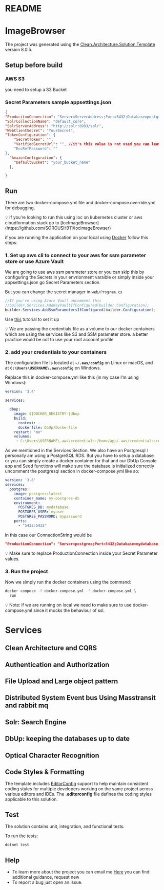 ﻿# README

# ImageBrowser

The project was generated using the [Clean.Architecture.Solution.Template](https://github.com/jasontaylordev/ImageBrowser)
version 8.0.5.

## Setup before build

### AWS S3

you need to setup a S3 Bucket 

### Secret Parameters sample appsettings.json

```json
{
"ProducitonConnection": "Server=ServerAddress;Port=5432;Database=postgres;User Id=postgres;Password=your_password;SSL Mode=Require;Trust Server Certificate=true",
"SolrCollectionName": "default_core",
"SolrServerAddress": "http://solr:8983/solr",
"WebClientSecret": "YourSecret",
"TokenConfiguration": {
    "SecretToken": "",
    "VarifiedSecretUrl": "", //it's this value is not used you can leave it as null or just a https://localhost:8000
    "EncRefPassword": ""
},
  "AmazonConfiguration": {
    "DefaultBucket": "your_bucket_name"
  },

}
```

## Run

There are two docker-compose.yml file and docker-compose.override.yml for debugging. 

<aside>
💡 If you’re looking to run this using Ioc on kubernetes cluster or aws cloudformation stack go to [IocImageBrowser](https://github.com/SOROUSH911/IocImageBrowser)

</aside>

if you are running the application on your local using [Docker](https://www.docker.com/) follow this steps:

### 1.  Set up aws cli to connect to your aws for ssm parameter store or use Azure Vault

We are going to use aws ssm parameter store or you can skip this by configuring the Secrets in your envrionment varaible or simply inside your appsettings.json go Secret Parameters section.

But you can change the secret manager in  `web/Program.cs` 

   

```csharp
//If you're using Azure Vault uncomment this
//builder.Services.AddKeyVaultIfConfigured(builder.Configuration);
builder.Services.AddSsmParametersIfConfigured(builder.Configuration);
```

Use [this](https://docs.aws.amazon.com/cli/latest/userguide/getting-started-quickstart.html) tutorial to set it up

<aside>
💡 We are passing the credentials file as a volume to our docker containers which are using the services like S3 and SSM parameter store. a better practice would be not to use your root account profile

</aside>

### 2. add your credentials to your containers

 The configuration file is located at **`~/.aws/config`** on Linux or macOS, and at **`C:\Users\USERNAME\.aws\config`** on Windows.

Replace this in docker-compose.yml like this (in my case I’m using Windows):

```yaml
version: '3.4'

services:

  dbup:
    image: ${DOCKER_REGISTRY-}dbup
    build:
      context: .
      dockerfile: DbUp/Dockerfile
    restart: "no"
    volumes:
     - C:\Users\USERNAME\.aws\credentials:/home/app/.aws/credentials:ro
```

As we mentioned in the Services Section. We also have an Postgresql I personally am using a PostgreSQL RDS. But you have to setup a database or you can simply create a docker container for that and our DbUp Console app and Seed functions will make sure the database is initialized correctly uncomment the postgresql section in docker-compose.yml like so:

```yaml
version: '3.8'
services:
  postgres:
    image: postgres:latest
    container_name: my-postgres-db
    environment:
      POSTGRES_DB: mydatabase
      POSTGRES_USER: myuser
      POSTGRES_PASSWORD: mypassword
    ports:
      - "5432:5432"

```

in this case our ConnectionString would be 

```json
"ProductionConnection": "Server=postgres;Port=5432;Database=mydatabase;User Id=myuser;Password=mypassword;SSL Mode=Require;Trust Server Certificate=true"
```

<aside>
💡 Make sure to replace ProductionConnection inside your Secret Parameter values.

</aside>

### 3. Run the project

Now we simply run the docker containers using the command:

```bash
docker compose -f docker-compose.yml -f docker-compose.yml \
  run 
```

<aside>
💡 Note: if we are running on local we need to make sure to use docker-compose.yml since it mocks the behaviour of ssl.

</aside>

# Services

## Clean Architecture and CQRS

## Authentication and Authorization

## File Upload and Large object pattern

## Distributed System Event bus Using Masstransit and rabbit mq

## Solr: Search Engine

## DbUp: keeping the databases up to date

## Optical Character Recognition

## Code Styles & Formatting

The template includes [EditorConfig](https://editorconfig.org/) support to help
maintain consistent coding styles for multiple developers working on the
same project across various editors and IDEs. The
**.editorconfig** file defines the coding styles applicable
to this solution.

## Test

The solution contains unit, integration, and functional tests.

To run the tests:

```bash
dotnet test
```

## Help

- To learn more about the project you can email me [Here](mailto:soroush.salari2023@gmail.com) you can find additional guidance, request new
- To report a bug just open an issue.